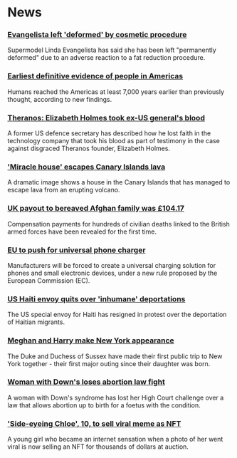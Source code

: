 # News
### [Evangelista left 'deformed' by cosmetic procedure](https://www.bbc.com/news/entertainment-arts-58662756)
Supermodel Linda Evangelista has said she has been left "permanently deformed" due to an adverse reaction to a fat reduction procedure.
### [Earliest definitive evidence of people in Americas](https://www.bbc.com/news/science-environment-58638854)
Humans reached the Americas at least 7,000 years earlier than previously thought, according to new findings.
### [Theranos: Elizabeth Holmes took ex-US general's blood](https://www.bbc.com/news/business-58669152)
A former US defence secretary has described how he lost faith in the technology company that took his blood as part of testimony in the case against disgraced Theranos founder, Elizabeth Holmes.
### ['Miracle house' escapes Canary Islands lava](https://www.bbc.com/news/world-europe-58672303)
A dramatic image shows a house in the Canary Islands that has managed to escape lava from an erupting volcano. 
### [UK payout to bereaved Afghan family was £104.17](https://www.bbc.com/news/uk-58653492)
Compensation payments for hundreds of civilian deaths linked to the British armed forces have been revealed for the first time.
### [EU to push for universal phone charger](https://www.bbc.com/news/technology-58665809)
Manufacturers will be forced to create a universal charging solution for phones and small electronic devices, under a new rule proposed by the European Commission (EC).
### [US Haiti envoy quits over 'inhumane' deportations](https://www.bbc.com/news/world-us-canada-58667660)
The US special envoy for Haiti has resigned in protest over the deportation of Haitian migrants.
### [Meghan and Harry make New York appearance](https://www.bbc.com/news/uk-58672204)
The Duke and Duchess of Sussex have made their first public trip to New York together - their first major outing since their daughter was born. 
### [Woman with Down's loses abortion law fight](https://www.bbc.com/news/uk-england-coventry-warwickshire-58662846)
A woman with Down's syndrome has lost her High Court challenge over a law that allows abortion up to birth for a foetus with the condition.
### ['Side-eyeing Chloe', 10, to sell viral meme as NFT](https://www.bbc.com/news/world-us-canada-58659667)
A young girl who became an internet sensation when a photo of her went viral is now selling an NFT for thousands of dollars at auction.
